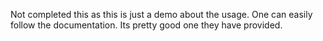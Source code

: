 Not completed this as this is just a demo about the usage. One can easily follow the documentation. Its pretty good one they have provided.